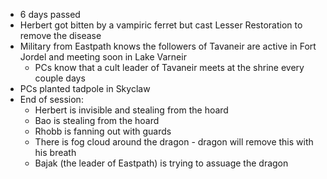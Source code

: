  * 6 days passed
 * Herbert got bitten by a vampiric ferret but cast Lesser Restoration to remove the disease
 * Military from Eastpath knows the followers of Tavaneir are active in Fort Jordel and meeting soon in Lake Varneir
	 * PCs know that a cult leader of Tavaneir meets at the shrine every couple days
* PCs planted tadpole in Skyclaw
* End of session:
	* Herbert is invisible and stealing from the hoard
	* Bao is stealing from the hoard
	* Rhobb is fanning out with guards
	* There is fog cloud around the dragon - dragon will remove this with his breath
	* Bajak (the leader of Eastpath) is trying to assuage the dragon